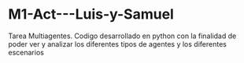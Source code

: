 # M1-Act---Luis-y-Samuel
Tarea Multiagentes. Codigo desarrollado en python con la finalidad de poder ver y analizar los diferentes tipos de agentes y los diferentes escenarios
